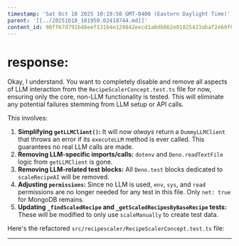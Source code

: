 ```yaml
---
timestamp: 'Sat Oct 18 2025 10:19:50 GMT-0400 (Eastern Daylight Time)'
parent: '[[../20251018_101950.02418744.md]]'
content_id: 98ff67d791b48eef131b4e129842eecd1a0db862e01825423abaf2e69f011b91
---
```


# response:

Okay, I understand. You want to completely disable and remove all aspects of LLM interaction from the `RecipeScalerConcept.test.ts` file for now, ensuring only the core, non-LLM functionality is tested. This will eliminate any potential failures stemming from LLM setup or API calls.

This involves:

1. **Simplifying `getLLMClient()`:** It will now *always* return a `DummyLLMClient` that throws an error if its `executeLLM` method is ever called. This guarantees no real LLM calls are made.
2. **Removing LLM-specific imports/calls:** `dotenv` and `Deno.readTextFile` logic from `getLLMClient` is gone.
3. **Removing LLM-related test blocks:** All `Deno.test` blocks dedicated to `scaleRecipeAI` will be removed.
4. **Adjusting `permissions`:** Since no LLM is used, `env`, `sys`, and `read` permissions are no longer needed for any test in this file. Only `net: true` for MongoDB remains.
5. **Updating `_findScaledRecipe` and `_getScaledRecipesByBaseRecipe` tests:** These will be modified to only use `scaleManually` to create test data.

Here's the refactored `src/recipescaler/RecipeScalerConcept.test.ts` file:

***
